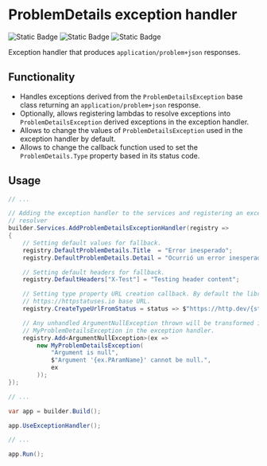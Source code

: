 # ProblemDetails exception handler

![Static Badge](https://img.shields.io/badge/Library-ASP.NET_Core_9-blue?logo=dotnet)
![Static Badge](https://img.shields.io/badge/Assembly_name-Pitxi.AspNetCore.ErrorHandling.ProblemDetailsExceptionHandler-darkgreen)
![Static Badge](https://img.shields.io/badge/Version-9.0.0-green)

Exception handler that produces `application/problem+json` responses.

## Functionality

* Handles exceptions derived from the `ProblemDetailsException` base class
  returning an `application/problem+json` response.
* Optionally, allows registering lambdas to resolve exceptions into
  `ProblemDetailsException` derived exceptions in the exception handler.
* Allows to change the values of `ProblemDetailsException` used in the
  exception handler by default.
* Allows to change the callback function used to set the `ProblemDetails.Type`
  property based in its status code.

## Usage

```C#
// ...

// Adding the exception handler to the services and registering an exception
// resolver
builder.Services.AddProblemDetailsExceptionHandler(registry => 
{
    // Setting default values for fallback.
    registry.DefaultProblemDetails.Title  = "Error inesperado";
    registry.DefaultProblemDetails.Detail = "Ocurrió un error inesperado.";

    // Setting default headers for fallback.
    registry.DefaultHeaders["X-Test"] = "Testing header content";

    // Setting type property URL creation callback. By default the library uses
    // https://httpstatuses.io base URL.
    registry.CreateTypeUrlFromStatus = status => $"https://http.dev/{status}";

    // Any unhandled ArgumentNullException thrown will be transformed into a
    // MyProblemDetailsException in the exception handler.
    registry.Add<ArgumentNullException>(ex =>
        new MyProblemDetailsException(
            "Argument is null",
            $"Argument '{ex.PAramName}' cannot be null.",
            ex
        ));
});

// ...

var app = builder.Build();

app.UseExceptionHandler();

// ...

app.Run();
```

